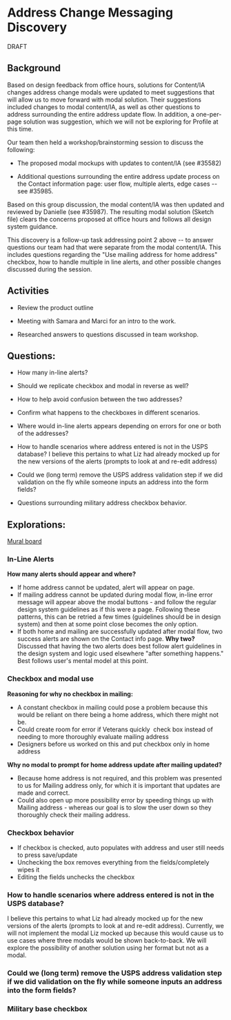 # Address Change Messaging Discovery

DRAFT

## Background

Based on design feedback from office hours, solutions for Content/IA changes address change modals were updated to meet suggestions that will allow us to move forward with modal solution. Their suggestions included changes to modal content/IA, as well as other questions to address surrounding the entire address update flow. In addition, a one-per-page solution was suggestion, which we will not be exploring for Profile at this time.

Our team then held a workshop/brainstorming session to discuss the following:
-   The proposed modal mockups with updates to content/IA (see #35582)

-   Additional questions surrounding the entire address update process on the Contact information page: user flow, multiple alerts, edge cases -- see #35985.

Based on this group discussion, the modal content/IA was then updated and reviewed by Danielle (see #35987). The resulting modal solution (Sketch file) clears the concerns proposed at office hours and follows all design system guidance.

This discovery is a follow-up task addressing point 2 above -- to answer questions our team had that were separate from the modal content/IA. This includes questions regarding the "Use mailing address for home address" checkbox, how to handle multiple in line alerts, and other possible changes discussed during the session.

## Activities

-   Review the product outline

-   Meeting with Samara and Marci for an intro to the work.

-   Researched answers to questions discussed in team workshop. 

## Questions:

-   How many in-line alerts?

-   Should we replicate checkbox and modal in reverse as well?
-   How to help avoid confusion between the two addresses?
-   Confirm what happens to the checkboxes in different scenarios.
-   Where would in-line alerts appears depending on errors for one or both of the addresses?
-   How to handle scenarios where address entered is not in the USPS database? I believe this pertains to what Liz had already mocked up for the new versions of the alerts (prompts to look at and re-edit address)
-   Could we (long term) remove the USPS address validation step if we did validation on the fly while someone inputs an address into the form fields?
-   Questions surrounding military address checkbox behavior.

## Explorations:

[Mural board](https://app.mural.co/t/vsa8243/m/vsa8243/1644509317557/f8d97fbd5e4ec6c7f8c135f1fa29f077fe05e603?sender=u28f508d646c449cc1afe4873)

### In-Line Alerts

**How many alerts should appear and where?**
-   If home address cannot be updated, alert will appear on page.
-   If mailing address cannot be updated during modal flow, in-line error message will appear above the modal buttons - and follow the regular design system guidelines as if this were a page. Following these patterns, this can be retried a few times (guidelines should be in design system) and then at some point close becomes the only option.
-   If both home and mailing are successfully updated after modal flow, two success alerts are shown on the Contact info page. **Why two?** Discussed that having the two alerts does best follow alert guidelines in the design system and logic used elsewhere "after something happens." Best follows user's mental model at this point.

### Checkbox and modal use
**Reasoning for why no checkbox in mailing:** 
-   A constant checkbox in mailing could pose a problem because this would be reliant on there being a home address, which there might not be. 
-   Could create room for error if Veterans quickly  check box instead of needing to more thoroughly evaluate mailing address
-   Designers before us worked on this and put checkbox only in home address

**Why no modal to prompt for home address update after mailing updated?** 
-   Because home address is not required, and this problem was presented to us for Mailing address only, for which it is important that updates are made and correct.
-   Could also open up more possibility error by speeding things up with Mailing address - whereas our goal is to slow the user down so they thoroughly check their mailing address. 

### Checkbox behavior

-   If checkbox is checked, auto populates with address and user still needs to press save/update 
-   Unchecking the box removes everything from the fields/completely wipes it
-   Editing the fields unchecks the checkbox

### How to handle scenarios where address entered is not in the USPS database? 

I believe this pertains to what Liz had already mocked up for the new versions of the alerts (prompts to look at and re-edit address). Currently, we will not implement the modal Liz mocked up because this would cause us to use cases where three modals would be shown back-to-back. We will explore the possibility of another solution using her format but not as a modal.

### Could we (long term) remove the USPS address validation step if we did validation on the fly while someone inputs an address into the form fields?

### Military base checkbox
